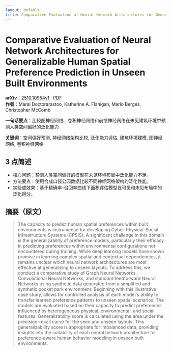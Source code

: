 ```yaml
---
layout: default
title: Comparative Evaluation of Neural Network Architectures for Generalizable Human Spatial Preference Prediction in Unseen Built Environments
---
```


# Comparative Evaluation of Neural Network Architectures for Generalizable Human Spatial Preference Prediction in Unseen Built Environments
**arXiv**：[2510.10954v1](https://arxiv.org/abs/2510.10954) · [PDF](https://arxiv.org/pdf/2510.10954.pdf)  
**作者**：Maral Doctorarastoo, Katherine A. Flanigan, Mario Bergés, Christopher McComb  

**一句话要点**：比较图神经网络、卷积神经网络和前馈神经网络在未见建筑环境中预测人类空间偏好的泛化能力

**关键词**：空间偏好预测, 神经网络架构比较, 泛化能力评估, 建筑环境建模, 图神经网络, 卷积神经网络

## 3 点简述
- 核心问题：预测人类空间偏好的模型在未见环境布局中泛化能力不足。
- 方法要点：使用合成口袋公园数据比较不同神经网络架构的泛化性能。
- 实验或效果：基于精确率-召回率曲线下面积评估模型在可见和未见布局中的泛化得分。

## 摘要（原文）

> The capacity to predict human spatial preferences within built environments
> is instrumental for developing Cyber-Physical-Social Infrastructure Systems
> (CPSIS). A significant challenge in this domain is the generalizability of
> preference models, particularly their efficacy in predicting preferences within
> environmental configurations not encountered during training. While deep
> learning models have shown promise in learning complex spatial and contextual
> dependencies, it remains unclear which neural network architectures are most
> effective at generalizing to unseen layouts. To address this, we conduct a
> comparative study of Graph Neural Networks, Convolutional Neural Networks, and
> standard feedforward Neural Networks using synthetic data generated from a
> simplified and synthetic pocket park environment. Beginning with this
> illustrative case study, allows for controlled analysis of each model's ability
> to transfer learned preference patterns to unseen spatial scenarios. The models
> are evaluated based on their capacity to predict preferences influenced by
> heterogeneous physical, environmental, and social features. Generalizability
> score is calculated using the area under the precision-recall curve for the
> seen and unseen layouts. This generalizability score is appropriate for
> imbalanced data, providing insights into the suitability of each neural network
> architecture for preference-aware human behavior modeling in unseen built
> environments.

